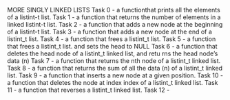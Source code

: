 MORE SINGLY LINKED LISTS
Task 0 -  a functionthat prints all the elements of a listint-t list.
Task 1 -  a function that returns the number of elements in a linked listint-t list.
Task 2 - a function that adds a new node at the beginning of a listint-t list.
Task 3 - a function that adds a new node at the end of a listint_t list.
Task 4 -  a function that frees a listint_t list.
Task 5 - a function that frees a listint_t list. and sets the head to NULL
Task 6 -  a function that deletes the head node of a listint_t linked list, and retu
rns the head node’s data (n)
Task 7 - a function that returns the nth node of a listint_t linked list.
Task 8 - a function that returns the sum of all the data (n) of a listint_t linked list.
Task 9 -  a function that inserts a new node at a given position.
Task 10 -  a function that deletes the node at index index of a listint_t linked list.
Task 11 - a function that reverses a listint_t linked list.
Task 12 - 
